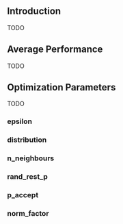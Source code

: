 ## Introduction

TODO

## Average Performance

TODO

## Optimization Parameters

TODO

### epsilon

### distribution

### n_neighbours

### rand_rest_p

### p_accept

### norm_factor
